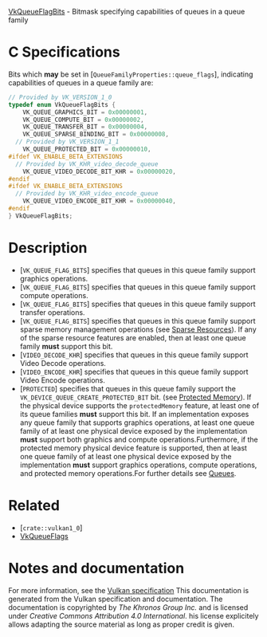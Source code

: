 [VkQueueFlagBits](https://www.khronos.org/registry/vulkan/specs/1.3-extensions/man/html/VkQueueFlagBits.html) - Bitmask specifying capabilities of queues in a queue family

# C Specifications
Bits which  **may**  be set in [`QueueFamilyProperties::queue_flags`],
indicating capabilities of queues in a queue family are:
```c
// Provided by VK_VERSION_1_0
typedef enum VkQueueFlagBits {
    VK_QUEUE_GRAPHICS_BIT = 0x00000001,
    VK_QUEUE_COMPUTE_BIT = 0x00000002,
    VK_QUEUE_TRANSFER_BIT = 0x00000004,
    VK_QUEUE_SPARSE_BINDING_BIT = 0x00000008,
  // Provided by VK_VERSION_1_1
    VK_QUEUE_PROTECTED_BIT = 0x00000010,
#ifdef VK_ENABLE_BETA_EXTENSIONS
  // Provided by VK_KHR_video_decode_queue
    VK_QUEUE_VIDEO_DECODE_BIT_KHR = 0x00000020,
#endif
#ifdef VK_ENABLE_BETA_EXTENSIONS
  // Provided by VK_KHR_video_encode_queue
    VK_QUEUE_VIDEO_ENCODE_BIT_KHR = 0x00000040,
#endif
} VkQueueFlagBits;
```

# Description
- [`VK_QUEUE_FLAG_BITS`] specifies that queues in this queue family support graphics operations.
- [`VK_QUEUE_FLAG_BITS`] specifies that queues in this queue family support compute operations.
- [`VK_QUEUE_FLAG_BITS`] specifies that queues in this queue family support transfer operations.
- [`VK_QUEUE_FLAG_BITS`] specifies that queues in this queue family support sparse memory management operations (see [Sparse Resources](https://www.khronos.org/registry/vulkan/specs/1.3-extensions/html/vkspec.html#sparsememory)). If any of the sparse resource features are enabled, then at least one queue family  **must**  support this bit.
- [`VIDEO_DECODE_KHR`] specifies that queues in this queue family support Video Decode operations.
- [`VIDEO_ENCODE_KHR`] specifies that queues in this queue family support Video Encode operations.
- [`PROTECTED`] specifies that queues in this queue family support the `VK_DEVICE_QUEUE_CREATE_PROTECTED_BIT` bit. (see [Protected Memory](https://www.khronos.org/registry/vulkan/specs/1.3-extensions/html/vkspec.html#memory-protected-memory)). If the physical device supports the `protectedMemory` feature, at least one of its queue families  **must**  support this bit.
If an implementation exposes any queue family that supports graphics
operations, at least one queue family of at least one physical device
exposed by the implementation  **must**  support both graphics and compute
operations.Furthermore, if the protected memory physical device feature is supported,
then at least one queue family of at least one physical device exposed by
the implementation  **must**  support graphics operations, compute operations,
and protected memory operations.For further details see [Queues](https://www.khronos.org/registry/vulkan/specs/1.3-extensions/html/vkspec.html#devsandqueues-queues).

# Related
- [`crate::vulkan1_0`]
- [VkQueueFlags]()

# Notes and documentation
For more information, see the [Vulkan specification](https://www.khronos.org/registry/vulkan/specs/1.3-extensions/html/vkspec.html)
This documentation is generated from the Vulkan specification and documentation.
The documentation is copyrighted by *The Khronos Group Inc.* and is licensed under *Creative Commons Attribution 4.0 International*.
his license explicitely allows adapting the source material as long as proper credit is given.
        